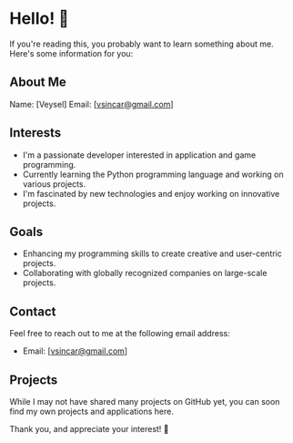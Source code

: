 # Hello! 👋

If you're reading this, you probably want to learn something about me. Here's some information for you:

## About Me
Name: [Veysel]
Email: [vsincar@gmail.com]

## Interests
- I'm a passionate developer interested in application and game programming.
- Currently learning the Python programming language and working on various projects.
- I'm fascinated by new technologies and enjoy working on innovative projects.

## Goals
- Enhancing my programming skills to create creative and user-centric projects.
- Collaborating with globally recognized companies on large-scale projects.

## Contact
Feel free to reach out to me at the following email address:
- Email: [vsincar@gmail.com]

## Projects
While I may not have shared many projects on GitHub yet, you can soon find my own projects and applications here.

Thank you, and appreciate your interest! 🚀
